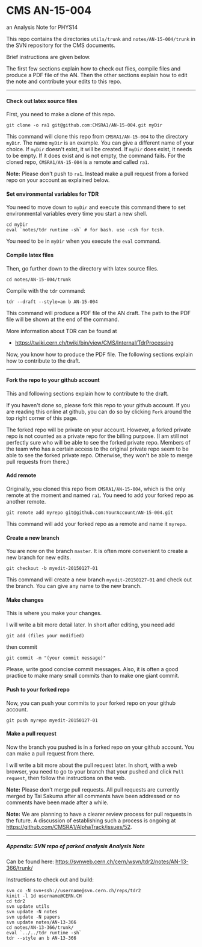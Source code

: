 # CMS AN-15-004
an Analysis Note for PHYS14

This repo contains the directories `utils/trunk` and  `notes/AN-15-004/trunk` in the SVN repository for the CMS documents.

Brief instructions are given below.

The first few sections explain how to check out flies, compile files and produce a PDF file of the AN. Then the other sections explain how to edit the note and contribute your edits to this repo.

---

#### Check out latex source files

First, you need to make a clone of this repo.

    git clone -o ra1 git@github.com:CMSRA1/AN-15-004.git myDir

This command will clone this repo from `CMSRA1/AN-15-004` to the directory `myDir`. The name `myDir` is an example. You can give a different name of your choice. If `myDir` doesn't exist, it will be created. If `myDir` does exist, it needs to be empty. If it does exist and is not empty, the command fails. For the cloned repo, `CMSRA1/AN-15-004` is a remote and called `ra1`.

**Note:** Please don't push to `ra1`. Instead make a pull request from a forked repo on your account as explained below.


#### Set environmental variables for TDR

You need to move down to `myDir` and execute this command there to set environmental variables every time you start a new shell.

    cd myDir
    eval `notes/tdr runtime -sh` # for bash. use -csh for tcsh.

You need to be in `myDir` when you execute the `eval` command.

#### Compile latex files

Then, go further down to the directory with latex source files.

    cd notes/AN-15-004/trunk

Compile with the `tdr` command:

    tdr --draft --style=an b AN-15-004

This command will produce a PDF file of the AN draft. The path to the PDF file will be shown at the end of the command.

More information about TDR can be found at

* https://twiki.cern.ch/twiki/bin/view/CMS/Internal/TdrProcessing

Now, you know how to produce the PDF file. The following sections explain how to contribute to the draft.

---

#### Fork the repo to your github account

This and following sections explain how to contribute to the draft.

If you haven't done so, please fork this repo to your github account. If you are reading this online at github, you can do so by clicking `Fork`  around the top right corner of this page.

The forked repo will be private on your account. However, a forked private repo is not counted as a private repo for the billing purpose.  (I am still not perfectly sure who will be able to see the forked private repo. Members of the team who has a certain access to the original private repo seem to be able to see the forked private repo. Otherwise, they won't be able to merge pull requests from there.)

#### Add remote

Originally, you cloned this repo from `CMSRA1/AN-15-004`, which is the only remote at the moment and named `ra1`. You need to add your forked repo as another remote.

    git remote add myrepo git@github.com:YourAccount/AN-15-004.git

This command will add your forked repo as a remote and name it `myrepo`.

#### Create a new branch

You are now on the branch `master`. It is often more convenient to create a new branch for new edits.

    git checkout -b myedit-20150127-01

This command will create a new branch `myedit-20150127-01` and check out the branch. You can give any name to the new branch.

#### Make changes

This is where you make your changes.

I will write a bit more detail later. In short after editing, you need add

    git add (files your modified)

then commit

    git commit -m "(your commit message)"

Please, write good concise commit messages. Also, it is often a good practice to make many small commits than to make one giant commit.

#### Push to your forked repo

Now, you can push your commits to your forked repo on your github account.

    git push myrepo myedit-20150127-01

#### Make a pull request

Now the branch you pushed is in a forked repo on your github account. You can make a pull request from there.

I will write a bit more about the pull request later.  In short, with a web browser, you need to go to your branch that your pushed and click `Pull request`, then follow the instructions on the web.

**Note:** Please don't merge pull requests. All pull requests are currently merged by Tai Sakuma after all comments have been addressed or no comments have been made after a while.

**Note:** We are planning to have a clearer review process for pull requests in the future. A discussion of establishing such a process is ongoing at https://github.com/CMSRA1/AlphaTrack/issues/52.

---

##### Appendix: SVN repo of parked analysis Analysis Note


Can be found here:
https://svnweb.cern.ch/cern/wsvn/tdr2/notes/AN-13-366/trunk/

Instructions to check out and build:

    svn co -N svn+ssh://username@svn.cern.ch/reps/tdr2
    kinit -l 1d username@CERN.CH
    cd tdr2
    svn update utils
    svn update -N notes
    svn update -N papers
    svn update notes/AN-13-366
    cd notes/AN-13-366/trunk/
    eval `../../tdr runtime -sh`
    tdr --style an b AN-13-366
